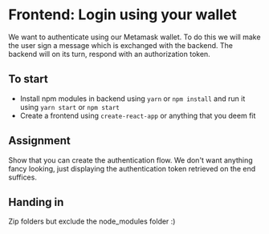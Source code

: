 # Frontend: Login using your wallet

We want to authenticate using our Metamask wallet. To do this we will make the user sign a message which is exchanged with the backend. The backend will on its turn, respond with an authorization token.

## To start

- Install npm modules in backend using `yarn` or `npm install` and run it using `yarn start` or `npm start`
- Create a frontend using `create-react-app` or anything that you deem fit

## Assignment

Show that you can create the authentication flow. We don't want anything fancy looking, just displaying the authentication token retrieved on the end suffices.

## Handing in

Zip folders but exclude the node_modules folder :)
